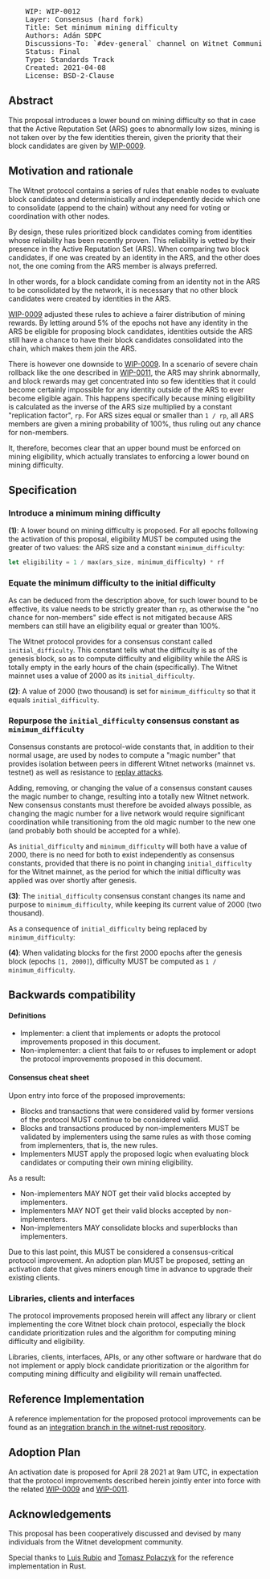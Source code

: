 <pre>
    WIP: WIP-0012
    Layer: Consensus (hard fork)
    Title: Set minimum mining difficulty 
    Authors: Adán SDPC <adan@witnet.foundation>
    Discussions-To: `#dev-general` channel on Witnet Community's Discord server
    Status: Final
    Type: Standards Track
    Created: 2021-04-08
    License: BSD-2-Clause
</pre>


## Abstract

This proposal introduces a lower bound on mining difficulty so that in case that the Active Reputation Set (ARS) goes to abnormally low sizes, mining is not taken over by the few identities therein, given the priority that their block candidates are given by [WIP-0009].

## Motivation and rationale

The Witnet protocol contains a series of rules that enable nodes to evaluate block candidates and deterministically and independently decide which one to consolidate (append to the chain) without any need for voting or coordination with other nodes.

By design, these rules prioritized block candidates coming from identities whose reliability has been recently proven. This reliability is vetted by their presence in the Active Reputation Set (ARS). When comparing two block candidates, if one was created by an identity in the ARS, and the other does not, the one coming from the ARS member is always preferred.

In other words, for a block candidate coming from an identity not in the ARS to be consolidated by the network, it is necessary that no other block candidates were created by identities in the ARS.

[WIP-0009] adjusted these rules to achieve a fairer distribution of mining rewards. By letting around 5% of the epochs not have any identity in the ARS be eligible for proposing block candidates, identities outside the ARS still have a chance to have their block candidates consolidated into the chain, which makes them join the ARS.

There is however one downside to [WIP-0009]. In a scenario of severe chain rollback like the one described in [WIP-0011], the ARS may shrink abnormally, and block rewards may get concentrated into so few identities that it could become certainly impossible for any identity outside of the ARS to ever become eligible again. This happens specifically because mining eligibility is calculated as the inverse of the ARS size multiplied by a constant "replication factor", `rp`. For ARS sizes equal or smaller than `1 / rp`, all ARS members are given a mining probability of 100%, thus ruling out any chance for non-members.

It, therefore, becomes clear that an upper bound must be enforced on mining eligibility, which actually translates to enforcing a lower bound on mining difficulty.


## Specification

### Introduce a minimum mining difficulty

**(1)**: A lower bound on mining difficulty is proposed. For all epochs following the activation of this proposal, eligibility MUST be computed using the greater of two values: the ARS size and a constant `minimum_difficulty`:

```rust
let eligibility = 1 / max(ars_size, minimum_difficulty) * rf
```


### Equate the minimum difficulty to the initial difficulty

As can be deduced from the description above, for such lower bound to be effective, its value needs to be strictly greater than `rp`, as otherwise the "no chance for non-members" side effect is not mitigated because ARS members can still have an eligibility equal or greater than 100%.

The Witnet protocol provides for a consensus constant called `initial_difficulty`. This constant tells what the difficulty is as of the genesis block, so as to compute difficulty and eligibility while the ARS is totally empty in the early hours of the chain (specifically). The Witnet mainnet uses a value of 2000 as its `initial_difficulty`.

**(2)**: A value of 2000 (two thousand) is set for `minimum_difficulty` so that it equals `initial_difficulty`.

### Repurpose the `initial_difficulty` consensus constant as `minimum_difficulty`

Consensus constants are protocol-wide constants that, in addition to their normal usage, are used by nodes to compute a "magic number" that provides isolation between peers in different Witnet networks (mainnet vs. testnet) as well as resistance to [replay attacks].

Adding, removing, or changing the value of a consensus constant causes the magic number to change, resulting into a totally new Witnet network. New consensus constants must therefore be avoided always possible, as changing the magic number for a live network would require significant coordination while transitioning from the old magic number to the new one (and probably both should be accepted for a while).

As `initial_difficulty` and `minimum_difficulty` will both have a value of 2000, there is no need for both to exist independently as consensus constants, provided that there is no point in changing `initial_difficulty` for the Witnet mainnet, as the period for which the initial difficulty was applied was over shortly after genesis.

**(3)**: The `initial_difficulty` consensus constant changes its name and purpose to `minimum_difficulty`, while keeping its current value of 2000 (two thousand).

As a consequence of `initial_difficulty` being replaced by `minimum_difficulty`:

**(4)**: When validating blocks for the first 2000 epochs after the genesis block (epochs `[1, 2000]`), difficulty MUST be computed as `1 / minimum_difficulty`.

## Backwards compatibility

#### Definitions

- Implementer: a client that implements or adopts the protocol improvements proposed in this document.
- Non-implementer: a client that fails to or refuses to implement or adopt the protocol improvements proposed in this document.

#### Consensus cheat sheet

Upon entry into force of the proposed improvements:

- Blocks and transactions that were considered valid by former versions of the protocol MUST continue to be considered valid.
- Blocks and transactions produced by non-implementers MUST be validated by implementers using the same rules as with those coming from implementers, that is, the new rules.
- Implementers MUST apply the proposed logic when evaluating block candidates or computing their own mining eligibility.

As a result:

- Non-implementers MAY NOT get their valid blocks accepted by implementers.
- Implementers MAY NOT get their valid blocks accepted by non-implementers.
- Non-implementers MAY consolidate blocks and superblocks than implementers.

Due to this last point, this MUST be considered a consensus-critical protocol improvement. An adoption plan MUST be proposed, setting an activation date that gives miners enough time in advance to upgrade their existing clients.

### Libraries, clients and interfaces

The protocol improvements proposed herein will affect any library or client implementing the core Witnet block chain protocol, especially the block candidate prioritization rules and the algorithm for computing mining difficulty and eligibility.

Libraries, clients, interfaces, APIs, or any other software or hardware that do not implement or apply block candidate prioritization or the algorithm for computing mining difficulty and eligibility will remain unaffected.

## Reference Implementation

A reference implementation for the proposed protocol improvements can be found as an [integration branch in the witnet-rust repository][2nd-hf].

## Adoption Plan

An activation date is proposed for April 28 2021 at 9am UTC, in expectation that the protocol improvements described herein jointly enter into force with the related [WIP-0009] and [WIP-0011].

## Acknowledgements

This proposal has been cooperatively discussed and devised by many individuals from the Witnet development community.

Special thanks to [Luis Rubio][lrubiorod] and [Tomasz Polaczyk][tmpolaczyk] for the reference implementation in Rust.

[WIP-0009]: /wip-0009.md
[WIP-0011]: /wip-0011.md
[replay attacks]: https://academy.bit2me.com/en/what-is-a-replay-attack
[2nd-hf]: https://github.com/witnet/witnet-rust/tree/second_hard_fork
[lrubiorod]: https://github.com/lrubiorod
[tmpolaczyk]: https://github.com/tmpolaczyk